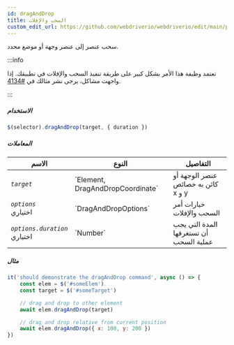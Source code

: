 ```yaml
---
id: dragAndDrop
title: السحب والإفلات
custom_edit_url: https://github.com/webdriverio/webdriverio/edit/main/packages/webdriverio/src/commands/element/dragAndDrop.ts
---
```


سحب عنصر إلى عنصر وجهة أو موضع محدد.

:::info

تعتمد وظيفة هذا الأمر بشكل كبير على طريقة تنفيذ السحب والإفلات في تطبيقك. إذا واجهت مشاكل، يرجى نشر مثالك 
في [#4134](https://github.com/webdriverio/webdriverio/issues/4134).

:::

##### الاستخدام

```js
$(selector).dragAndDrop(target, { duration })
```

##### المعاملات

<table>
  <thead>
    <tr>
      <th>الاسم</th><th>النوع</th><th>التفاصيل</th>
    </tr>
  </thead>
  <tbody>
    <tr>
      <td><code><var>target</var></code></td>
      <td>`Element, DragAndDropCoordinate`</td>
      <td>عنصر الوجهة أو كائن به خصائص x و y</td>
    </tr>
    <tr>
      <td><code><var>options</var></code><br /><span className="label labelWarning">اختياري</span></td>
      <td>`DragAndDropOptions`</td>
      <td>خيارات أمر السحب والإفلات</td>
    </tr>
    <tr>
      <td><code><var>options.duration</var></code><br /><span className="label labelWarning">اختياري</span></td>
      <td>`Number`</td>
      <td>المدة التي يجب أن تستغرقها عملية السحب</td>
    </tr>
  </tbody>
</table>

##### مثال

```js title="example.test.js"
it('should demonstrate the dragAndDrop command', async () => {
    const elem = $('#someElem')
    const target = $('#someTarget')

    // drag and drop to other element
    await elem.dragAndDrop(target)

    // drag and drop relative from current position
    await elem.dragAndDrop({ x: 100, y: 200 })
})
```